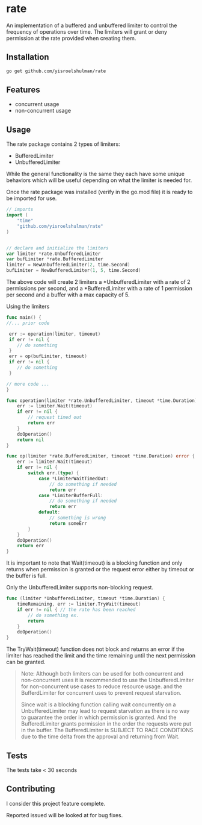 # **rate**

An implementation of a buffered and unbuffered limiter to control the frequency of operations over time. The limiters will grant or deny permission at the rate provided when creating them.

## Installation

```sh
go get github.com/yisroelshulman/rate
```

## Features

- concurrent usage
- non-concurrent usage

## Usage

The rate package contains 2 types of limiters:
- BufferedLimiter
- UnbufferedLimiter

While the general functionality is the same they each have some unique behaviors which will be useful depending on what the limiter is needed for.

Once the rate package was installed (verify in the go.mod file) it is ready to be imported for use.
```go
// imports
import (
    "time"
    "github.com/yisroelshulman/rate"
)


// declare and initialize the limiters
var limiter *rate.UnbufferedLimiter
var bufLimiter *rate.BufferedLimiter
limiter = NewUnbufferedLimiter(2, time.Second)
bufLimiter = NewBufferedLimiter(1, 5, time.Second)

```

The above code will create 2 limiters a *UnbufferedLimiter with a rate of 2 permissions per second, and a *BufferedLimiter with a rate of 1 permission per second and a buffer with a max capacity of 5.

Using the limiters
```go
func main() {
//... prior code

 err := operation(limiter, timeout)
 if err != nil {
    // do something
 }
 err = op(bufLimiter, timeout)
 if err != nil {
    // do something
 }

// more code ...
}

func operation(limiter *rate.UnbufferedLimiter, timeout *time.Duration) error{
    err := limiter.Wait(timeout)
    if err != nil {
        // request timed out
        return err
    }
    doOperation()
    return nil
}

func op(limiter *rate.BufferedLimiter, timeout *time.Duration) error {
    err := limiter.Wait(timeout)
    if err != nil {
        switch err.(type) {
            case *LimiterWaitTimedOut:
                // do something if needed
                return err
            case *LimiterBufferFull:
                // do something if needed
                return err
            default:
                // something is wrong
                return someErr
        }
    }
    doOperation()
    return err
}
```

It is important to note that Wait(timeout) is a blocking function and only returns when permission is granted or the request error either by timeout or the buffer is full.

Only the UnbufferedLimiter supports non-blocking request.

```go
func (limiter *UnbufferedLimiter, timeout *time.Duration) {
    timeRemaining, err := limiter.TryWait(timeout)
    if err != nil { // the rate has been reached
        // do something ex.
        return
    }
    doOperation()
}
```

The TryWait(timeout) function does not block and returns an error if the limiter has reached the limit and the time remaining until the next permission can be granted.

> Note: Although both limiters can be used for both concurrent and non-concurrent uses it is recommended to use the UnbufferedLimiter for non-concurrent use cases to reduce resource usage. and the BufferdLimiter for concurrent uses to prevent request starvation.
>
> Since wait is a blocking function calling wait concurrently on a UnbufferedLimiter may lead to request starvation as there is no way to guarantee the order in which permission is granted. And the BufferedLimiter grants permission in the order the requests were put in the buffer. The BufferedLimiter is SUBJECT TO RACE CONDITIONS due to the time delta from the approval and returning from Wait.

## Tests

The tests take < 30 seconds

## Contributing
I consider this project feature complete.

Reported issued will be looked at for bug fixes.
